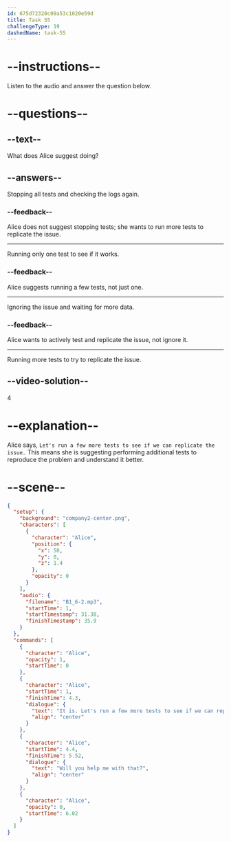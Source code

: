 ```yaml
---
id: 675d72320c09a53c1020e59d
title: Task 55
challengeType: 19
dashedName: task-55
---
```


<!-- (audio) Alice: It is. Let's run a few more tests to see if we can replicate the issue. Will you help me with that? -->

# --instructions--

Listen to the audio and answer the question below.

# --questions--

## --text--

What does Alice suggest doing?

## --answers--

Stopping all tests and checking the logs again.

### --feedback--

Alice does not suggest stopping tests; she wants to run more tests to replicate the issue.

---

Running only one test to see if it works.

### --feedback--

Alice suggests running a few tests, not just one.

---

Ignoring the issue and waiting for more data.

### --feedback--

Alice wants to actively test and replicate the issue, not ignore it.

---

Running more tests to try to replicate the issue.

## --video-solution--

4

# --explanation--

Alice says, `Let's run a few more tests to see if we can replicate the issue.` This means she is suggesting performing additional tests to reproduce the problem and understand it better.

# --scene--

```json
{
  "setup": {
    "background": "company2-center.png",
    "characters": [
      {
        "character": "Alice",
        "position": {
          "x": 50,
          "y": 0,
          "z": 1.4
        },
        "opacity": 0
      }
    ],
    "audio": {
      "filename": "B1_6-2.mp3",
      "startTime": 1,
      "startTimestamp": 31.38,
      "finishTimestamp": 35.9
    }
  },
  "commands": [
    {
      "character": "Alice",
      "opacity": 1,
      "startTime": 0
    },
    {
      "character": "Alice",
      "startTime": 1,
      "finishTime": 4.3,
      "dialogue": {
        "text": "It is. Let's run a few more tests to see if we can replicate the issue.",
        "align": "center"
      }
    },
    {
      "character": "Alice",
      "startTime": 4.4,
      "finishTime": 5.52,
      "dialogue": {
        "text": "Will you help me with that?",
        "align": "center"
      }
    },
    {
      "character": "Alice",
      "opacity": 0,
      "startTime": 6.02
    }
  ]
}
```
